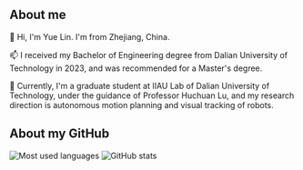 ## About me

👋 Hi, I'm Yue Lin. I'm from Zhejiang, China.

📫 I received my Bachelor of Engineering degree from Dalian University of Technology in 2023, and was recommended for a Master's degree.

🌱 Currently, I'm a graduate student at IIAU Lab of Dalian University of Technology, under the guidance of Professor Huchuan Lu, and my research direction is autonomous motion planning and visual tracking of robots.

## About my GitHub

![Most used languages](https://github-readme-stats.vercel.app/api/top-langs?username=Yue-0&exclude_repo=RMUA&card_width=350&layout=compact&langs_count=8&theme=transparent) ![GitHub stats](https://github-readme-stats.vercel.app/api?username=Yue-0&theme=transparent&hide_rank=false&rank_icon=github&include_all_commits=true&line_height=36&custom_title=My%20GitHub%20Stats&hide=contribs,prs)


<!--
**Yue-0/Yue-0** is a ✨ _special_ ✨ repository because its `README.md` (this file) appears on your GitHub profile.

Here are some ideas to get you started:

- 🔭 I’m currently working on ...
- 🌱 I’m currently learning ...
- 👯 I’m looking to collaborate on ...
- 🤔 I’m looking for help with ...
- 💬 Ask me about ...
- 📫 How to reach me: ...
- 😄 Pronouns: ...
- ⚡ Fun fact: ...
-->
